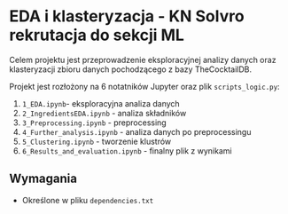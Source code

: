 # EDA i klasteryzacja - KN Solvro rekrutacja do sekcji ML
Celem projektu jest przeprowadzenie eksploracyjnej analizy danych oraz klasteryzacji zbioru danych pochodzącego z bazy TheCocktailDB. 

Projekt jest rozłożony na 6 notatników Jupyter oraz plik `scripts_logic.py`:
1. `1_EDA.ipynb`- eksploracyjna analiza danych
2. `2_IngredientsEDA.ipynb` - analiza składników
3. `3_Preprocessing.ipynb` - preprocessing
4. `4_Further_analysis.ipynb` - analiza danych po preprocessingu
5. `5_Clustering.ipynb` - tworzenie klustrów
6. `6_Results_and_evaluation.ipynb` - finalny plik z wynikami

## Wymagania
- Określone w pliku `dependencies.txt`



